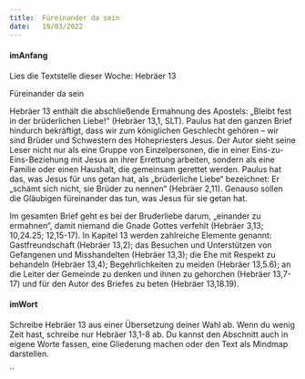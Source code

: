 ```yaml
---
title:  Füreinander da sein
date:   19/03/2022
---
```


#### imAnfang

Lies die Textstelle dieser Woche: Hebräer 13

Füreinander da sein

Hebräer 13 enthält die abschließende Ermahnung des Apostels: „Bleibt fest in der brüderlichen Liebe!“ (Hebräer 13,1, SLT). Paulus hat den ganzen Brief hindurch bekräftigt, dass wir zum königlichen Geschlecht gehören – wir sind Brüder und Schwestern des Hohepriesters Jesus. Der Autor sieht seine Leser nicht nur als eine Gruppe von Einzelpersonen, die in einer Eins-zu-Eins-Beziehung mit Jesus an ihrer Errettung arbeiten, sondern als eine Familie oder einen Haushalt, die gemeinsam gerettet werden. Paulus hat das, was Jesus für uns getan hat, als „brüderliche Liebe“ bezeichnet: Er „schämt sich nicht, sie Brüder zu nennen“ (Hebräer 2,11). Genauso sollen die Gläubigen füreinander das tun, was Jesus für sie getan hat.

Im gesamten Brief geht es bei der Bruderliebe darum, „einander zu ermahnen“, damit niemand die Gnade Gottes verfehlt (Hebräer 3,13; 10,24.25; 12,15-17). In Kapitel 13 werden zahlreiche Elemente genannt: Gastfreundschaft (Hebräer 13,2); das Besuchen und Unterstützen von Gefangenen und Misshandelten (Hebräer 13,3); die Ehe mit Respekt zu behandeln (Hebräer 13,4); Begehrlichkeiten zu meiden (Hebräer 13,5.6); an die Leiter der Gemeinde zu denken und ihnen zu gehorchen (Hebräer 13,7-17) und für den Autor des Briefes zu beten (Hebräer 13,18.19).

#### imWort

Schreibe Hebräer 13 aus einer Übersetzung deiner Wahl ab. Wenn du wenig Zeit hast, schreibe nur Hebräer 13,1-8 ab. Du kannst den Abschnitt auch in eigene Worte fassen, eine Gliederung machen oder den Text als Mindmap darstellen.

``
